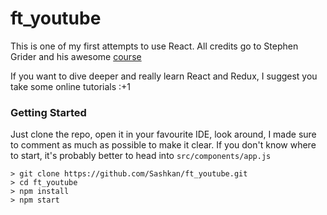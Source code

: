 # ft_youtube

This is one of my first attempts to use React. All credits go to Stephen Grider and his awesome 
[course](https://www.udemy.com/react-redux/)

If you want to dive deeper and really learn React and Redux, I suggest you take some online tutorials :+1

### Getting Started

Just clone the repo, open it in your favourite IDE, look around, I made sure to comment as much as possible to make it clear.
If you don't know where to start, it's probably better to head into ```src/components/app.js```

```
> git clone https://github.com/Sashkan/ft_youtube.git
> cd ft_youtube
> npm install
> npm start
```

